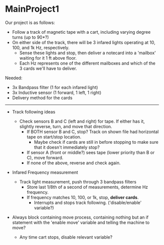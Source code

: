 # MainProject1

Our project is as follows:

* Follow a track of magnetic tape with a cart, including varying degree turns (up to 90*?)
* On either side of the track, there will be 3 infared lights operating at 10, 100, and 1k Hz, respectively.
   * Sense these lights and stop, then deliver a notecard into a 'mailbox' waiting for it 1 ft above floor.
   * Each Hz represents one of the different mailboxes and which of the 3 cards we'll have to deliver.

Needed:

  * 3x Bandpass filter (1 for each infared light)
  * 3x Inductive sensor (1 forward, 1 left, 1 right)
  * Delivery method for the cards

---

* Track following ideas
  * Check sensors B and C (left and right) for tape. If either has it, slightly reverse, turn, and move that direction.
    * If BOTH sensor B and C, stop? Track on shown file had horizontal tape on start/stop location.
      * Maybe check if cards are still in before stopping to make sure that it doesn't immediately stop?
    * If sensor A (front or middle?) sees tape (lower priority than B or C), move forward.
    * If none of the above, reverse and check again.
  
* Infared Frequency measurement
  * Track light measurement, push through 3 bandpass filters
    * Store last 1/8th of a second of measurements, determine Hz frequency.
    * If frequency matches 10, 100, or 1k, stop, **deliver cards**.
      * Interrupts and stops track following. ('disable/enable' variable?)

* Always block containing move process, containing nothing but an if statement with the 'enable move' variable and telling the machine to move?
  * Any time cart stops, disable relevant variable?
